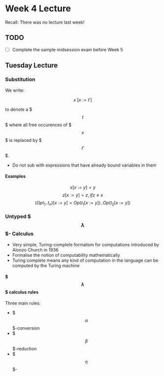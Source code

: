 # Week 4 Lecture

Recall: There was no lecture last week!

## TODO

* [ ] Complete the sample midsession exam before Week 5

## Tuesday Lecture

### Substitution

We write:

$$ x \ [x := t'] $$

to denote a $$$ t $$$ where all free occurences of $$$ x $$$ is replaced by $$$ t' $$$.

* Do not sub with expressions that have already bound variables in them

#### Examples

$$ x[x:=y] = y $$
$$ z[x:=y] = z, if z \ne x $$
$$ (Op t_1 .. t_n) [x := y] = Op (t_1 [x := y]) .. Op (t_2 [x := y]) $$

### Untyped $$$ \lambda $$$- Calculus

* Very simple, Turing-complete formalism for computations introduced by Alonzo Church in 1936
* Formalise the notion of computability mathematically
* Turing complete means any kind of computation in the language can be computed by the Turing machine

#### $$$ \lambda $$$ calculus rules

Three main rules:

* $$$ \alpha $$$-conversion
* $$$ \beta $$$-reduction
* $$$ \eta $$$-


